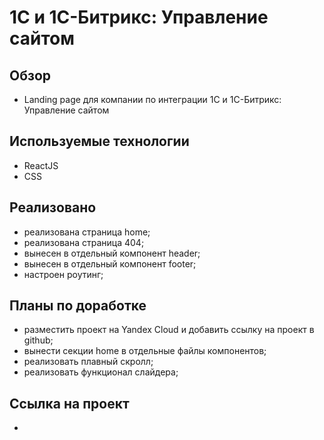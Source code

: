 # 1С и 1С-Битрикс: Управление сайтом

## Обзор
* Landing page для компании по интеграции 1С и 1С-Битрикс: Управление сайтом

## Используемые технологии
* ReactJS
* CSS

## Реализовано
* реализована страница home;
* реализована страница 404;
* вынесен в отдельный компонент header;
* вынесен в отдельный компонент footer;
* настроен роутинг;

## Планы по доработке
* разместить проект на Yandex Cloud и добавить ссылку на проект в github;
* вынести секции home в отдельные файлы компонентов;
* реализовать плавный скролл;
* реализовать функционал слайдера;

## Ссылка на проект
-